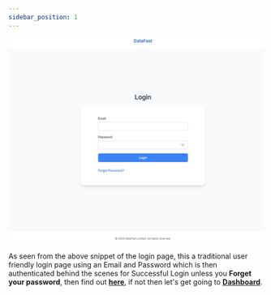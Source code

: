 ```yaml
---
sidebar_position: 1
---
```



![Alt text](../../User%20Workflow/img/WhatsApp%20Image%202025-03-04%20at%2010.04.37%20AM.jpeg)

As seen from the above snippet of the login page, this a traditional user friendly 
login page using an Email and Password which is then authenticated behind the scenes for Successful 
Login unless you **Forget your password**, then find out **[here](/docs/Workflow/Login/Forget-Password.md)**, if not then let's get going to **[Dashboard](/docs/Workflow/Dashboard/Intro.md)**. 

